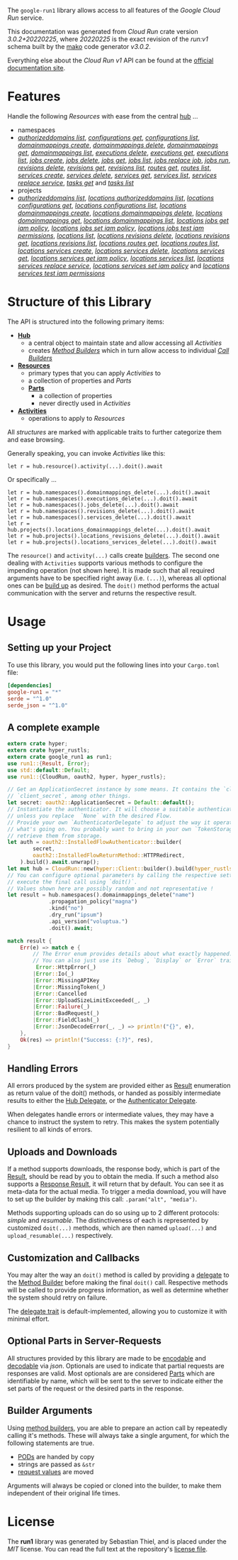 <!---
DO NOT EDIT !
This file was generated automatically from 'src/mako/api/README.md.mako'
DO NOT EDIT !
-->
The `google-run1` library allows access to all features of the *Google Cloud Run* service.

This documentation was generated from *Cloud Run* crate version *3.0.2+20220225*, where *20220225* is the exact revision of the *run:v1* schema built by the [mako](http://www.makotemplates.org/) code generator *v3.0.2*.

Everything else about the *Cloud Run* *v1* API can be found at the
[official documentation site](https://cloud.google.com/run/).
# Features

Handle the following *Resources* with ease from the central [hub](https://docs.rs/google-run1/3.0.2+20220225/google_run1/CloudRun) ... 

* namespaces
 * [*authorizeddomains list*](https://docs.rs/google-run1/3.0.2+20220225/google_run1/api::NamespaceAuthorizeddomainListCall), [*configurations get*](https://docs.rs/google-run1/3.0.2+20220225/google_run1/api::NamespaceConfigurationGetCall), [*configurations list*](https://docs.rs/google-run1/3.0.2+20220225/google_run1/api::NamespaceConfigurationListCall), [*domainmappings create*](https://docs.rs/google-run1/3.0.2+20220225/google_run1/api::NamespaceDomainmappingCreateCall), [*domainmappings delete*](https://docs.rs/google-run1/3.0.2+20220225/google_run1/api::NamespaceDomainmappingDeleteCall), [*domainmappings get*](https://docs.rs/google-run1/3.0.2+20220225/google_run1/api::NamespaceDomainmappingGetCall), [*domainmappings list*](https://docs.rs/google-run1/3.0.2+20220225/google_run1/api::NamespaceDomainmappingListCall), [*executions delete*](https://docs.rs/google-run1/3.0.2+20220225/google_run1/api::NamespaceExecutionDeleteCall), [*executions get*](https://docs.rs/google-run1/3.0.2+20220225/google_run1/api::NamespaceExecutionGetCall), [*executions list*](https://docs.rs/google-run1/3.0.2+20220225/google_run1/api::NamespaceExecutionListCall), [*jobs create*](https://docs.rs/google-run1/3.0.2+20220225/google_run1/api::NamespaceJobCreateCall), [*jobs delete*](https://docs.rs/google-run1/3.0.2+20220225/google_run1/api::NamespaceJobDeleteCall), [*jobs get*](https://docs.rs/google-run1/3.0.2+20220225/google_run1/api::NamespaceJobGetCall), [*jobs list*](https://docs.rs/google-run1/3.0.2+20220225/google_run1/api::NamespaceJobListCall), [*jobs replace job*](https://docs.rs/google-run1/3.0.2+20220225/google_run1/api::NamespaceJobReplaceJobCall), [*jobs run*](https://docs.rs/google-run1/3.0.2+20220225/google_run1/api::NamespaceJobRunCall), [*revisions delete*](https://docs.rs/google-run1/3.0.2+20220225/google_run1/api::NamespaceRevisionDeleteCall), [*revisions get*](https://docs.rs/google-run1/3.0.2+20220225/google_run1/api::NamespaceRevisionGetCall), [*revisions list*](https://docs.rs/google-run1/3.0.2+20220225/google_run1/api::NamespaceRevisionListCall), [*routes get*](https://docs.rs/google-run1/3.0.2+20220225/google_run1/api::NamespaceRouteGetCall), [*routes list*](https://docs.rs/google-run1/3.0.2+20220225/google_run1/api::NamespaceRouteListCall), [*services create*](https://docs.rs/google-run1/3.0.2+20220225/google_run1/api::NamespaceServiceCreateCall), [*services delete*](https://docs.rs/google-run1/3.0.2+20220225/google_run1/api::NamespaceServiceDeleteCall), [*services get*](https://docs.rs/google-run1/3.0.2+20220225/google_run1/api::NamespaceServiceGetCall), [*services list*](https://docs.rs/google-run1/3.0.2+20220225/google_run1/api::NamespaceServiceListCall), [*services replace service*](https://docs.rs/google-run1/3.0.2+20220225/google_run1/api::NamespaceServiceReplaceServiceCall), [*tasks get*](https://docs.rs/google-run1/3.0.2+20220225/google_run1/api::NamespaceTaskGetCall) and [*tasks list*](https://docs.rs/google-run1/3.0.2+20220225/google_run1/api::NamespaceTaskListCall)
* projects
 * [*authorizeddomains list*](https://docs.rs/google-run1/3.0.2+20220225/google_run1/api::ProjectAuthorizeddomainListCall), [*locations authorizeddomains list*](https://docs.rs/google-run1/3.0.2+20220225/google_run1/api::ProjectLocationAuthorizeddomainListCall), [*locations configurations get*](https://docs.rs/google-run1/3.0.2+20220225/google_run1/api::ProjectLocationConfigurationGetCall), [*locations configurations list*](https://docs.rs/google-run1/3.0.2+20220225/google_run1/api::ProjectLocationConfigurationListCall), [*locations domainmappings create*](https://docs.rs/google-run1/3.0.2+20220225/google_run1/api::ProjectLocationDomainmappingCreateCall), [*locations domainmappings delete*](https://docs.rs/google-run1/3.0.2+20220225/google_run1/api::ProjectLocationDomainmappingDeleteCall), [*locations domainmappings get*](https://docs.rs/google-run1/3.0.2+20220225/google_run1/api::ProjectLocationDomainmappingGetCall), [*locations domainmappings list*](https://docs.rs/google-run1/3.0.2+20220225/google_run1/api::ProjectLocationDomainmappingListCall), [*locations jobs get iam policy*](https://docs.rs/google-run1/3.0.2+20220225/google_run1/api::ProjectLocationJobGetIamPolicyCall), [*locations jobs set iam policy*](https://docs.rs/google-run1/3.0.2+20220225/google_run1/api::ProjectLocationJobSetIamPolicyCall), [*locations jobs test iam permissions*](https://docs.rs/google-run1/3.0.2+20220225/google_run1/api::ProjectLocationJobTestIamPermissionCall), [*locations list*](https://docs.rs/google-run1/3.0.2+20220225/google_run1/api::ProjectLocationListCall), [*locations revisions delete*](https://docs.rs/google-run1/3.0.2+20220225/google_run1/api::ProjectLocationRevisionDeleteCall), [*locations revisions get*](https://docs.rs/google-run1/3.0.2+20220225/google_run1/api::ProjectLocationRevisionGetCall), [*locations revisions list*](https://docs.rs/google-run1/3.0.2+20220225/google_run1/api::ProjectLocationRevisionListCall), [*locations routes get*](https://docs.rs/google-run1/3.0.2+20220225/google_run1/api::ProjectLocationRouteGetCall), [*locations routes list*](https://docs.rs/google-run1/3.0.2+20220225/google_run1/api::ProjectLocationRouteListCall), [*locations services create*](https://docs.rs/google-run1/3.0.2+20220225/google_run1/api::ProjectLocationServiceCreateCall), [*locations services delete*](https://docs.rs/google-run1/3.0.2+20220225/google_run1/api::ProjectLocationServiceDeleteCall), [*locations services get*](https://docs.rs/google-run1/3.0.2+20220225/google_run1/api::ProjectLocationServiceGetCall), [*locations services get iam policy*](https://docs.rs/google-run1/3.0.2+20220225/google_run1/api::ProjectLocationServiceGetIamPolicyCall), [*locations services list*](https://docs.rs/google-run1/3.0.2+20220225/google_run1/api::ProjectLocationServiceListCall), [*locations services replace service*](https://docs.rs/google-run1/3.0.2+20220225/google_run1/api::ProjectLocationServiceReplaceServiceCall), [*locations services set iam policy*](https://docs.rs/google-run1/3.0.2+20220225/google_run1/api::ProjectLocationServiceSetIamPolicyCall) and [*locations services test iam permissions*](https://docs.rs/google-run1/3.0.2+20220225/google_run1/api::ProjectLocationServiceTestIamPermissionCall)




# Structure of this Library

The API is structured into the following primary items:

* **[Hub](https://docs.rs/google-run1/3.0.2+20220225/google_run1/CloudRun)**
    * a central object to maintain state and allow accessing all *Activities*
    * creates [*Method Builders*](https://docs.rs/google-run1/3.0.2+20220225/google_run1/client::MethodsBuilder) which in turn
      allow access to individual [*Call Builders*](https://docs.rs/google-run1/3.0.2+20220225/google_run1/client::CallBuilder)
* **[Resources](https://docs.rs/google-run1/3.0.2+20220225/google_run1/client::Resource)**
    * primary types that you can apply *Activities* to
    * a collection of properties and *Parts*
    * **[Parts](https://docs.rs/google-run1/3.0.2+20220225/google_run1/client::Part)**
        * a collection of properties
        * never directly used in *Activities*
* **[Activities](https://docs.rs/google-run1/3.0.2+20220225/google_run1/client::CallBuilder)**
    * operations to apply to *Resources*

All *structures* are marked with applicable traits to further categorize them and ease browsing.

Generally speaking, you can invoke *Activities* like this:

```Rust,ignore
let r = hub.resource().activity(...).doit().await
```

Or specifically ...

```ignore
let r = hub.namespaces().domainmappings_delete(...).doit().await
let r = hub.namespaces().executions_delete(...).doit().await
let r = hub.namespaces().jobs_delete(...).doit().await
let r = hub.namespaces().revisions_delete(...).doit().await
let r = hub.namespaces().services_delete(...).doit().await
let r = hub.projects().locations_domainmappings_delete(...).doit().await
let r = hub.projects().locations_revisions_delete(...).doit().await
let r = hub.projects().locations_services_delete(...).doit().await
```

The `resource()` and `activity(...)` calls create [builders][builder-pattern]. The second one dealing with `Activities` 
supports various methods to configure the impending operation (not shown here). It is made such that all required arguments have to be 
specified right away (i.e. `(...)`), whereas all optional ones can be [build up][builder-pattern] as desired.
The `doit()` method performs the actual communication with the server and returns the respective result.

# Usage

## Setting up your Project

To use this library, you would put the following lines into your `Cargo.toml` file:

```toml
[dependencies]
google-run1 = "*"
serde = "^1.0"
serde_json = "^1.0"
```

## A complete example

```Rust
extern crate hyper;
extern crate hyper_rustls;
extern crate google_run1 as run1;
use run1::{Result, Error};
use std::default::Default;
use run1::{CloudRun, oauth2, hyper, hyper_rustls};

// Get an ApplicationSecret instance by some means. It contains the `client_id` and 
// `client_secret`, among other things.
let secret: oauth2::ApplicationSecret = Default::default();
// Instantiate the authenticator. It will choose a suitable authentication flow for you, 
// unless you replace  `None` with the desired Flow.
// Provide your own `AuthenticatorDelegate` to adjust the way it operates and get feedback about 
// what's going on. You probably want to bring in your own `TokenStorage` to persist tokens and
// retrieve them from storage.
let auth = oauth2::InstalledFlowAuthenticator::builder(
        secret,
        oauth2::InstalledFlowReturnMethod::HTTPRedirect,
    ).build().await.unwrap();
let mut hub = CloudRun::new(hyper::Client::builder().build(hyper_rustls::HttpsConnector::with_native_roots().https_or_http().enable_http1().enable_http2().build()), auth);
// You can configure optional parameters by calling the respective setters at will, and
// execute the final call using `doit()`.
// Values shown here are possibly random and not representative !
let result = hub.namespaces().domainmappings_delete("name")
             .propagation_policy("magna")
             .kind("no")
             .dry_run("ipsum")
             .api_version("voluptua.")
             .doit().await;

match result {
    Err(e) => match e {
        // The Error enum provides details about what exactly happened.
        // You can also just use its `Debug`, `Display` or `Error` traits
         Error::HttpError(_)
        |Error::Io(_)
        |Error::MissingAPIKey
        |Error::MissingToken(_)
        |Error::Cancelled
        |Error::UploadSizeLimitExceeded(_, _)
        |Error::Failure(_)
        |Error::BadRequest(_)
        |Error::FieldClash(_)
        |Error::JsonDecodeError(_, _) => println!("{}", e),
    },
    Ok(res) => println!("Success: {:?}", res),
}

```
## Handling Errors

All errors produced by the system are provided either as [Result](https://docs.rs/google-run1/3.0.2+20220225/google_run1/client::Result) enumeration as return value of
the doit() methods, or handed as possibly intermediate results to either the 
[Hub Delegate](https://docs.rs/google-run1/3.0.2+20220225/google_run1/client::Delegate), or the [Authenticator Delegate](https://docs.rs/yup-oauth2/*/yup_oauth2/trait.AuthenticatorDelegate.html).

When delegates handle errors or intermediate values, they may have a chance to instruct the system to retry. This 
makes the system potentially resilient to all kinds of errors.

## Uploads and Downloads
If a method supports downloads, the response body, which is part of the [Result](https://docs.rs/google-run1/3.0.2+20220225/google_run1/client::Result), should be
read by you to obtain the media.
If such a method also supports a [Response Result](https://docs.rs/google-run1/3.0.2+20220225/google_run1/client::ResponseResult), it will return that by default.
You can see it as meta-data for the actual media. To trigger a media download, you will have to set up the builder by making
this call: `.param("alt", "media")`.

Methods supporting uploads can do so using up to 2 different protocols: 
*simple* and *resumable*. The distinctiveness of each is represented by customized 
`doit(...)` methods, which are then named `upload(...)` and `upload_resumable(...)` respectively.

## Customization and Callbacks

You may alter the way an `doit()` method is called by providing a [delegate](https://docs.rs/google-run1/3.0.2+20220225/google_run1/client::Delegate) to the 
[Method Builder](https://docs.rs/google-run1/3.0.2+20220225/google_run1/client::CallBuilder) before making the final `doit()` call. 
Respective methods will be called to provide progress information, as well as determine whether the system should 
retry on failure.

The [delegate trait](https://docs.rs/google-run1/3.0.2+20220225/google_run1/client::Delegate) is default-implemented, allowing you to customize it with minimal effort.

## Optional Parts in Server-Requests

All structures provided by this library are made to be [encodable](https://docs.rs/google-run1/3.0.2+20220225/google_run1/client::RequestValue) and 
[decodable](https://docs.rs/google-run1/3.0.2+20220225/google_run1/client::ResponseResult) via *json*. Optionals are used to indicate that partial requests are responses 
are valid.
Most optionals are are considered [Parts](https://docs.rs/google-run1/3.0.2+20220225/google_run1/client::Part) which are identifiable by name, which will be sent to 
the server to indicate either the set parts of the request or the desired parts in the response.

## Builder Arguments

Using [method builders](https://docs.rs/google-run1/3.0.2+20220225/google_run1/client::CallBuilder), you are able to prepare an action call by repeatedly calling it's methods.
These will always take a single argument, for which the following statements are true.

* [PODs][wiki-pod] are handed by copy
* strings are passed as `&str`
* [request values](https://docs.rs/google-run1/3.0.2+20220225/google_run1/client::RequestValue) are moved

Arguments will always be copied or cloned into the builder, to make them independent of their original life times.

[wiki-pod]: http://en.wikipedia.org/wiki/Plain_old_data_structure
[builder-pattern]: http://en.wikipedia.org/wiki/Builder_pattern
[google-go-api]: https://github.com/google/google-api-go-client

# License
The **run1** library was generated by Sebastian Thiel, and is placed 
under the *MIT* license.
You can read the full text at the repository's [license file][repo-license].

[repo-license]: https://github.com/Byron/google-apis-rsblob/main/LICENSE.md
